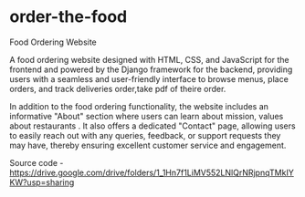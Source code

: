 # order-the-food

Food Ordering Website

A food ordering website designed with HTML, CSS, and JavaScript for the frontend and 
powered by the Django framework for the backend, 
providing users with a seamless and user-friendly interface to browse menus, place orders, and track deliveries order,take pdf of theire order.

In addition to the food ordering functionality, the website includes an informative "About" section where users can learn about mission, values about restaurants . It also offers a dedicated "Contact" page, allowing users to easily reach out with any queries, feedback, or support requests they may have, thereby ensuring excellent customer service and engagement.

Source code - https://drive.google.com/drive/folders/1_1Hn7f1LiMV552LNlQrNRjpnqTMkIYKW?usp=sharing




